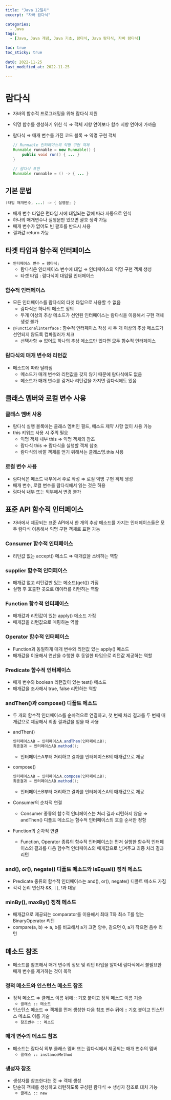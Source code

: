```yaml
---
title: "Java 12일차"
excerpt: "자바 람다식"

categories:
  - Java
tags:
  - [Java, Java 개념, Java 기초, 람다식, Java 람다식, 자바 람다식]

toc: true
toc_sticky: true
 
dat8: 2022-11-25
last_modified_at: 2022-11-25

---
```


# 람다식

- 자바의 함수적 프로그래밍을 위해 람다식 지원
- 익명 함수를 생성하기 위한 식 ⇒ 객체 지향 언어보다 함수 지향 언어에 가까움
- 람다식 ⇒ 매개 변수를 가진 코드 블록 ⇒ 익명 구현 객체
    
    ```java
    // Runnable 인터페이스의 익명 구현 객체
    Runnable runnable = new Runnable() {
    	public void run() { ... }
    }
    
    // 람다식 표현
    Runnable runnable = () -> { ... }
    ```
    

## 기본 문법

```java
(타입 매개변수, ...) -> { 실행문; }
```

- 매개 변수 타입은 런타임 시에 대입되는 값에 따라 자동으로 인식
- 하나의 매개변수나 실행문만 있으면 괄호 생략 가능
- 매개 변수가 없어도 빈 괄호를 반드시 사용
- 결과값 return 가능

## 타겟 타입과 함수적 인터페이스

- `인터페이스 변수 = 람다식;`
    - 람다식은 인터페이스 변수에 대입 ⇒ 인터페이스의 익명 구현 객체 생성
    - 타겟 타입 : 람다식이 대입될 인터페이스

### 함수적 인터페이스

- 모든 인터페이스를 람다식의 타겟 타입으로 사용할 수 없음
    - 람다식은 하나의 메소드 정의
    - 두개 이상의 추상 메소드가 선언된 인터페이스는 람다식을 이용해서 구현 객체 생성 불가
- `@FunctionalInterface` : 함수적 인터페이스 작성 시 두 개 이상의 추상 메소드가 선언되지 않도록 컴파일러가 체크
    - 선택사항 ⇒ 없어도 하나의 추상 메소드만 있다면 모두 함수적 인터페이스

### 람다식의 매개 변수와 리턴값

- 메소드에 따라 달라짐
    - 메소드가 매개 변수와 리턴값을 갖지 않기 때문에 람다식에도 없음
    - 메소드가 매개 변수를 갖거나 리턴값을 가지면 람다식에도 있음

## 클래스 멤버와 로컬 변수 사용

### 클래스 멤버 사용

- 람다식 실행 블록에는 클래스 멤버인 필드, 메소드 제약 사항 없이 사용 가능
- this 키워드 사용 시 주의 필요
    - 익명 객체 내부 this ⇒ 익명 객체의 참조
    - 람다식 this ⇒ 람다식을 실행할 객체 참조
    - 람다식의 바깥 객체를 얻기 위해서는 클래스명.this 사용

### 로컬 변수 사용

- 람다식은 메소드 내부에서 주로 작성 ⇒ 로컬 익명 구현 객체 생성
- 매개 변수, 로컬 변수를 람다식에서 읽는 것은 허용
- 람다식 내부 또는 외부에서 변경 불가

## 표준 API 함수적 인터페이스

- 자바에서 제공되는 표준 API에서 한 개의 추상 메소드를 가지는 인터페이스들은 모두 람다식 이용해서 익명 구현 객체로 표현 가능

### Consumer 함수적 인터페이스

- 리턴값 없는 accept() 메소드 ⇒ 매개값을 소비하는 역할

### supplier 함수적 인터페이스

- 매개값 없고 리턴값만 있는 메소드(get()) 가짐
- 실행 후 호출한 곳으로 데이터를 리턴하는 역할

### Function 함수적 인터페이스

- 매개값과 리턴값이 있는 apply() 메소드 가짐
- 매개값을 리턴값으로 매핑하는 역할

### Operator 함수적 인터페이스

- Function과 동일하게 매개 변수와 리턴값 있는 apply() 메소드
- 매개값을 이용해서 연산을 수행한 후 동일한 타입으로 리턴값 제공하는 역할

### Predicate 함수적 인터페이스

- 매개 변수와 boolean 리턴값이 있는 test() 메소드
- 매개값을 조사해서 true, false 리턴하는 역할

### andThen()과 compose() 디폴트 메소드

- 두 개의 함수적 인터페이스를 순차적으로 연결하고, 첫 번째 처리 결과를 두 번째 매개값으로 제공해서 최종 결과값을 얻을 때 사용
- andThen()
    
    ```java
    인터페이스AB = 인터페이스A.andThen(인터페이스B);
    최종결과 = 인터페이스AB.method();
    ```
    
    - 인터페이스A부터 처리하고 결과를 인터페이스B의 매개값으로 제공
- compose()
    
    ```java
    인터페이스AB = 인터페이스A.compose(인터페이스B);
    최종결과 = 인터페이스AB.method();
    ```
    
    - 인터페이스B부터 처리하고 결과를 인터페이스A의 매개값으로 제공
- Consumer의 순차적 연결
    - Consumer 종류의 함수적 인터페이스는 처리 결과 리턴하지 않음 ⇒ andThen() 디폴트 메소드는 함수적 인터페이스의 호출 순서만 정함
- Function의 순차적 연결
    - Function, Operator 종류의 함수적 인터페이스는 먼저 실행한 함수적 인터페이스의 결과를 다음 함수적 인터페이스의 매개값으로 넘겨주고 최종 처리 결과 리턴

### and(), or(), negate() 디폴트 메소드와 isEqual() 정적 메소드

- Predicate 종류의 함수적 인터페이스는 and(), or(), negate() 디폴트 메소드 가짐
- 각각 논리 연산자 &&, `||`, !과 대응

### minBy(), maxBy() 정적 메소드

- 매개값으로 제공되는 comparator를 이용해서 최대 T와 최소 T를 얻는 BinaryOperator<T> 리턴
- compare(a, b) ⇒ a, b를 비교해서 a가 크면 양수, 같으면 0, a가 작으면 음수 리턴

## 메소드 참조

- 메소드를 참조해서 매개 변수의 정보 및 리턴 타입을 알아내 람다식에서 불필요한 매개 변수를 제거하는 것이 목적

### 정적 메소드와 인스턴스 메소드 참조

- 정적 메소드 ⇒ 클래스 이름 뒤에 :: 기호 붙이고 정적 메소드 이름 기술
    - `클래스 :: 메소드`
- 인스턴스 메소드 ⇒ 객체를 먼저 생성한 다음 참조 변수 뒤에 :: 기호 붙이고 인스턴스 메소드 이름 기술
    - `참조변수 :: 메소드`

### 매개 변수의 메소드 참조

- 메소드는 람다식 외부 클래스 멤버 또는 람다식에서 제공되는 매개 변수의 멤버
    - `클래스 :: instanceMethod`

### 생성자 참조

- 생성자를 참조한다는 것 ⇒ 객체 생성
- 단순히 객체를 생성하고 리턴하도록 구성된 람다식 ⇒ 생성자 참조로 대치 가능
    - `클래스 :: new`